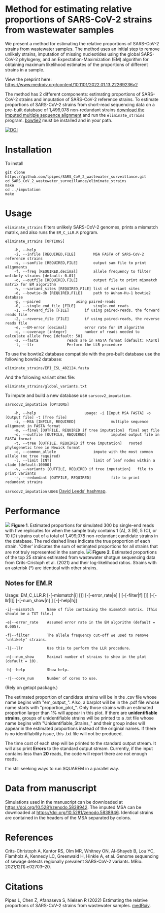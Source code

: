 # Method for estimating relative proportions of SARS-CoV-2 strains from wastewater samples
We present a method for estimating the relative proportions of SARS-CoV-2 strains from wastewater samples. The method uses an initial step to remove unlikely strains, imputation of missing nucleotides using the global SARS-CoV-2 phylogeny, and an Expectation-Maximization (EM) algorithm for obtaining maximum likelihood estimates of the proportions of different strains in a sample.

View the preprint here: <a href="https://www.medrxiv.org/content/10.1101/2022.01.13.22269236v2">https://www.medrxiv.org/content/10.1101/2022.01.13.22269236v2</a>

The method has 2 different components: estimating proportions of SARS-CoV-2 strains and imputation of SARS-CoV-2 reference strains. To estimate proportions of SARS-CoV-2 strains from short-read sequencing data on a pre-built database of 1,499,078 non-redundant strains <a href="https://doi.org/10.5281/zenodo.5838946">download the imputed multiple sequence alignment<a/> and run the `eliminate_strains` program. <a href="http://bowtie-bio.sourceforge.net/bowtie2/index.shtml">bowtie2</a> must be installed and in your path.

<a href="https://zenodo.org/badge/latestdoi/308476526"><img src="https://zenodo.org/badge/308476526.svg" alt="DOI"></a>

# Installation
To install
	
	git clone https://github.com/lpipes/SARS_CoV_2_wastewater_surveillance.git
	cd SARS_CoV_2_wastewater_surveillance/eliminate_strains
	make
	cd ../imputation
	make

# Usage
`eliminate_strains` filters unlikely SARS-CoV-2 genomes, prints a mismatch matrix, and also runs the `EM_C_LLR.R` program.

	eliminate_strains [OPTIONS]
	
		-h, --help				
		-i, --infile [REQUIRED,FILE]		MSA FASTA of SARS-CoV-2 reference strains
		-s, --samfile [REQUIRED,FILE]		output sam file to print alignments
		-f, --freq [REQUIRED,decimal]		allele frequency to filter unlikely strains [default: 0.01]
		-o, --outfile [REQUIRED,FILE]		output file to print mismatch matrix for EM algorithm
		-v, --variant_sites [REQUIRED,FILE]	list of variant sites
		-d, --bowtie-db [REQUIRED,FILE]		path to Wuhan-Hu-1 bowtie2 database
		-p, --paired				using paired-reads
		-0, --single_end_file [FILE]		single-end reads
		-1, --forward_file [FILE]		if using paired-reads, the forward reads file
		-2, --reverse_file [FILE]		if using paired-reads, the reverse reads file
		-e, --EM-error [decimal]		error rate for EM algorithm
		-c, --coverage [integer]		number of reads needed to calculate allele freq [default: 50]
		-a, --fasta				reads are in FASTA format [default: FASTQ]
		-l, --llr				Perform the LLR procedure
	
To use the bowtie2 database compatible with the pre-built database use the following bowtie2 database:
	
	eliminate_strains/EPI_ISL_402124.fasta

And the following variant sites file:
	
	eliminate_strains/global_variants.txt

To impute and build a new database use `sarscov2_imputation`.

	sarscov2_imputation [OPTIONS]
	
		-h, --help						usage: -i [Input MSA FASTA] -o [Output file] -t [Tree file]
		-i, --MSA [INFILE, REQUIRED]				multiple sequence alignment in FASTA format
		-m, --final [OUTFILE, REQUIRED if tree imputation]	final out file
		-o, --outfile [OUTFILE, REQUIRED]			imputed output file in FASTA format
		-t, --tree [OUTFILE, REQUIRED if tree imputation]	rooted phylogenetic tree in Newick format
		-c, --common_allele					impute with the most common allele (no tree required)
		-l, --limit [INT]					limit of leaf nodes within a clade [default:10000]
		-v, --variants [OUTFILE, REQUIRED if tree imputation]	file to print variants
		-r, --redundant [OUTFILE, REQUIRED]			file to print redundant strains
	
`sarscov2_imputation` uses <a href="https://github.com/DavidLeeds/hashmap">David Leeds' hashmap</a>.

# Performance
<img src="https://github.com/lpipes/SARS_CoV_2_wastewater_surveillance/blob/main/single_end_300bp.png?raw=true">
<b>Figure 1</b>. Estimated proportions for simulated 300 bp single-end reads with five replicates for when the sample truly contains 1 (A), 3 (B), 5 (C), or 10 (D) strains out of a total of 1,499,078 non-redundant candidate strains in the database. The red dashed lines indicate the true proportion of each strain. 'Other' indicates the sum of estimated proportions for all strains that are not truly represented in the sample.
<img src="https://github.com/lpipes/SARS_CoV_2_wastewater_surveillance/blob/main/bayarea.png?raw=true">
<b>Figure 2</b>. Estimated proportions of the top 25 strains estimated from wastewater shotgun sequencing data from Crits-Cristoph et al. (2021) and their log-likelihood ratios. Strains with an asterisk (*) are identical with other strains. 

## Notes for EM.R
Usage: EM_C_LLR.R [-[-mismatch|i] [<character>]] [-[-error_rate|e] <double>] [-[-filter|f] [<double>]] [-[-llr|l]] [-[-num_show|n] <integer>] [-[-help|h]]
    
    -i|--mismatch      Name of file containing the mismatch matrix. (This should be a TXT file.)
    
    -e|--error_rate    Assumed error rate in the EM algorithm (default = 0.005).
    
    -f|--filter        The allele frequency cut-off we used to remove ‘unlikely’ strains.
    
    -l|--llr           Use this to perform the LLR procedure.
    
    -n|--num_show      Maximal number of strains to show in the plot (default = 10).
    
    -h|--help          Show help.
	
    -r|--core_num      Number of cores to use.	
    
 (Rely on getopt package.)

The estimated proportion of candidate strains will be in the .csv file whose name begins with "em_output_". Also, a barplot will be in the .pdf file whose name starts with "proportion_plot_". Only those strains with an estimated proportion larger than 1% will appear in this plot. If there are **unidentifiable strains**, groups of unidentifiable strains will be printed to a .txt file whose name begins with "Unidentifiable_Strains_" and their group index will appear in the estimated proportions instead of the originial names. If there is no identifiability issue, this .txt file will not be produced.

The time cost of each step will be printed to the standard output stream. It will also print **Errors**  to the standard output stream. Currently, if the input contains less than **20** reads, the code will report there are not enough reads.

I'm still seeking ways to run SQUAREM in a parallel way.

# Data from manuscript
Simulations used in the manuscript can be downloaded at <a href="https://doi.org/10.5281/zenodo.5838942">https://doi.org/10.5281/zenodo.5838942</a>. The imputed MSA can be downloaded at <a href="https://doi.org/10.5281/zenodo.5838946">https://doi.org/10.5281/zenodo.5838946</a>. Identical strains are contained in the headers of the MSA separated by colons.

# References

Crits-Christoph A, Kantor RS, Olm MR, Whitney ON, Al-Shayeb B, Lou YC, Flamholz A, Kennedy LC, Greenwald H, Hinkle A, et al. Genome sequencing of sewage detects regionally prevalent SARS-CoV-2 variants. MBio. 2021;12(1):e02703–20.

# Citations
Pipes L, Chen Z, Afanaseva S, Nielsen R (2022) Estimating the relative proportions of SARS-CoV-2 strains from wastewater samples. <a href="https://www.medrxiv.org/content/10.1101/2022.01.13.22269236v2">medRxiv</a>.
